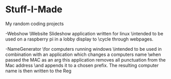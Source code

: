# Stuff-I-Made
My random coding projects

-Webshow 
  \\Website Slideshow application written for linux
  \\intended to be used on a raspberry pi in a lobby display to 
  \\cycle through webpages.
  
-NameGenerator
  \\for computers running windows
  \\intended to be used in combination with an application which changes a computers name
  \\when passed the MAC as an arg this application removes all punctuation from the Mac address 
  \\and appends it to a chosen prefix. The resulting computer name is then written to the Reg 
